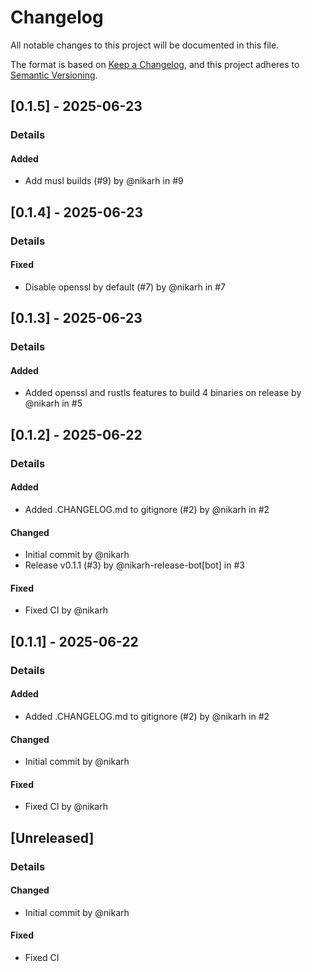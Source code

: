 # Changelog
All notable changes to this project will be documented in this file.

The format is based on [Keep a Changelog](https://keepachangelog.com/en/1.0.0/),
and this project adheres to [Semantic Versioning](https://semver.org/spec/v2.0.0.html).

## [0.1.5] - 2025-06-23
### Details
#### Added
- Add musl builds (#9) by @nikarh in #9


## [0.1.4] - 2025-06-23
### Details
#### Fixed
- Disable openssl by default (#7) by @nikarh in #7


## [0.1.3] - 2025-06-23
### Details
#### Added
- Added openssl and rustls features to build 4 binaries on release by @nikarh in #5


## [0.1.2] - 2025-06-22
### Details
#### Added
- Added .CHANGELOG.md to gitignore (#2) by @nikarh in #2

#### Changed
- Initial commit by @nikarh
- Release v0.1.1 (#3) by @nikarh-release-bot[bot] in #3

#### Fixed
- Fixed CI by @nikarh


## [0.1.1] - 2025-06-22
### Details
#### Added
- Added .CHANGELOG.md to gitignore (#2) by @nikarh in #2

#### Changed
- Initial commit by @nikarh

#### Fixed
- Fixed CI by @nikarh


## [Unreleased]
### Details
#### Changed
- Initial commit by @nikarh

#### Fixed
- Fixed CI



